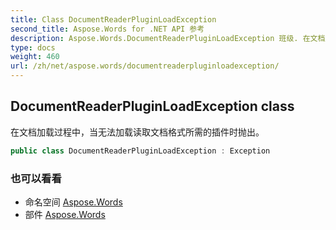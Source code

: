 ```yaml
---
title: Class DocumentReaderPluginLoadException
second_title: Aspose.Words for .NET API 参考
description: Aspose.Words.DocumentReaderPluginLoadException 班级. 在文档加载过程中当无法加载读取文档格式所需的插件时抛出
type: docs
weight: 460
url: /zh/net/aspose.words/documentreaderpluginloadexception/
---
```

## DocumentReaderPluginLoadException class

在文档加载过程中，当无法加载读取文档格式所需的插件时抛出。

```csharp
public class DocumentReaderPluginLoadException : Exception
```

### 也可以看看

* 命名空间 [Aspose.Words](../../aspose.words/)
* 部件 [Aspose.Words](../../)


